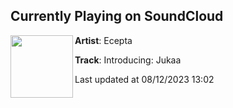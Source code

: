 ## Currently Playing on SoundCloud

[<img align="left" width="100" src="https://i1.sndcdn.com/artworks-C3uUzNvWKt7Q0yno-ESiyGQ-t500x500.jpg">](https://soundcloud.com/ecepta/introducing-jukaa)

**Artist**: Ecepta 

**Track**: Introducing: Jukaa

Last updated at 08/12/2023 13:02
